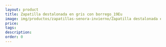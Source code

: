 ```yaml
---
layout: product
title: Zapatilla destalonada en gris con borrego_19Eu
image: img/productos/zapatillas-senora-invierno/Zapatilla destalonada en gris con borrego_19Eu.webp
price: 
tags: 
description: 
order: 0
---
```

